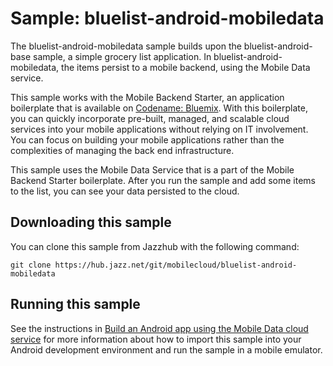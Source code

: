 Sample: bluelist-android-mobiledata
===

The bluelist-android-mobiledata sample builds upon the bluelist-android-base sample, a simple grocery list application.  In bluelist-android-mobiledata, the items persist to a mobile backend, using the Mobile Data service.

This sample works with the Mobile Backend Starter, an application boilerplate that is available on [Codename: Bluemix](https://www.ng.bluemix.net).  With this boilerplate, you can quickly incorporate pre-built, managed, and scalable cloud services into your mobile applications without relying on IT involvement. You can focus on building your mobile applications rather than the complexities of managing the back end infrastructure.

This sample uses the Mobile Data Service that is a part of the Mobile Backend Starter boilerplate.  After you run the sample and add some items to the list, you can see your data persisted to the cloud.

Downloading this sample
---

You can clone this sample from Jazzhub with the following command: 

    git clone https://hub.jazz.net/git/mobilecloud/bluelist-android-mobiledata


Running this sample
---

See the instructions in [Build an Android app using the Mobile Data cloud service](http://www.ibm.com/developerworks/library/mo-android-mobiledata-app/index.html) for more information about how to import this sample into your Android development environment and run the sample in a mobile emulator.

